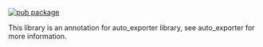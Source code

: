 [![pub package](https://img.shields.io/pub/v/auto_exporter.svg)](https://pub.dev/packages/auto_exporter)

This library is an annotation for auto_exporter library, see auto_exporter for more information.